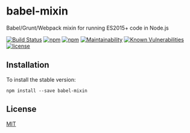 # babel-mixin
Babel/Grunt/Webpack mixin for running ES2015+ code in Node.js

[![Build Status](https://secure.travis-ci.org/tom-weatherhead/babel-mixin.svg)](https://travis-ci.org/tom-weatherhead/babel-mixin)
[![npm](https://img.shields.io/npm/v/babel-mixin.svg)](https://www.npmjs.com/package/babel-mixin)
[![npm](https://img.shields.io/npm/dt/babel-mixin.svg)](https://www.npmjs.com/package/babel-mixin)
[![Maintainability](https://api.codeclimate.com/v1/badges/2fbd6c2a5f7a1af70945/maintainability)](https://codeclimate.com/github/tom-weatherhead/babel-mixin/maintainability)
[![Known Vulnerabilities](https://snyk.io/test/github/tom-weatherhead/babel-mixin/badge.svg?targetFile=package.json&package-lock.json)](https://snyk.io/test/github/tom-weatherhead/babel-mixin?targetFile=package.json&package-lock.json)
[![license](https://img.shields.io/github/license/mashape/apistatus.svg)](https://github.com/tom-weatherhead/babel-mixin/blob/master/LICENSE)

## Installation
To install the stable version:
```
npm install --save babel-mixin
```

## License
[MIT](https://choosealicense.com/licenses/mit/)
